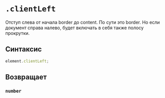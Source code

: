 # `.clientLeft`

Отступ слева от начала border до content. По сути это border. Но если документ справа налево, будет включать в себя также полосу прокрутки.

## Синтаксис

```js
element.clientLeft;
```

## Возвращает

### `number`
